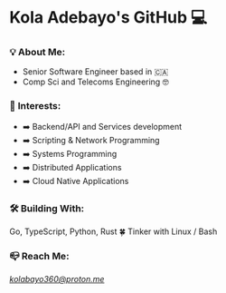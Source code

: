# **Kola Adebayo's GitHub 💻**

### 💡 **About Me**:

- Senior Software Engineer based in 🇨🇦
- Comp Sci and Telecoms Engineering 🤓

### 🚀 **Interests**:

- ➡️ Backend/API and Services development
- ➡️ Scripting & Network Programming
- ➡️ Systems Programming
- ➡️ Distributed Applications
- ➡️ Cloud Native Applications

### 🛠️ **Building With**:

Go, TypeScript, Python, Rust 🍀 Tinker with Linux / Bash

### 📪 **Reach Me**:

*kolabayo360@proton.me*

<!---
windevkay/windevkay is a ✨ special ✨ repository because its `README.md` (this file) appears on your GitHub profile.
You can click the Preview link to take a look at your changes.
--->
